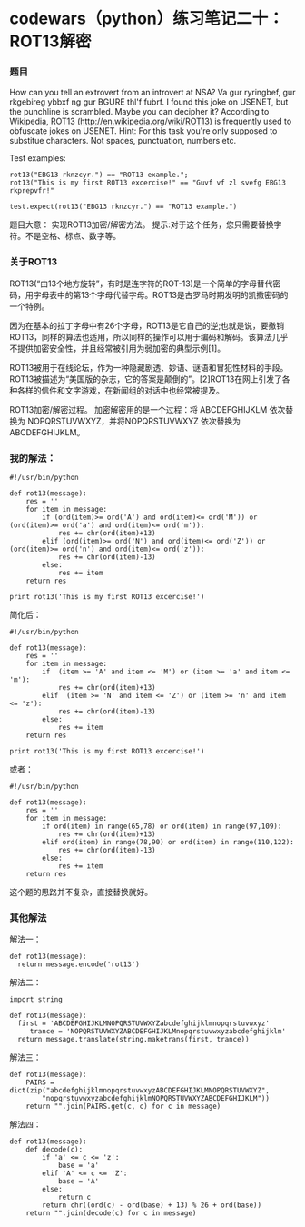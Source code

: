 # codewars（python）练习笔记二十：ROT13解密

### 题目
How can you tell an extrovert from an introvert at NSA? Va gur ryringbef, gur rkgebireg ybbxf ng gur BGURE thl'f fubrf.
I found this joke on USENET, but the punchline is scrambled. Maybe you can decipher it? According to Wikipedia, ROT13 (http://en.wikipedia.org/wiki/ROT13) is frequently used to obfuscate jokes on USENET.
Hint: For this task you're only supposed to substitue characters. Not spaces, punctuation, numbers etc. 

Test examples:
```
rot13("EBG13 rknzcyr.") == "ROT13 example.";
rot13("This is my first ROT13 excercise!" == "Guvf vf zl svefg EBG13 rkprepvfr!"
```
```
test.expect(rot13("EBG13 rknzcyr.") == "ROT13 example.")
```

题目大意：
实现ROT13加密/解密方法。
提示:对于这个任务，您只需要替换字符。不是空格、标点、数字等。

### 关于ROT13
ROT13(“由13个地方旋转”，有时是连字符的ROT-13)是一个简单的字母替代密码，用字母表中的第13个字母代替字母。ROT13是古罗马时期发明的凯撒密码的一个特例。

因为在基本的拉丁字母中有26个字母，ROT13是它自己的逆;也就是说，要撤销ROT13，同样的算法也适用，所以同样的操作可以用于编码和解码。该算法几乎不提供加密安全性，并且经常被引用为弱加密的典型示例[1]。

ROT13被用于在线论坛，作为一种隐藏剧透、妙语、谜语和冒犯性材料的手段。ROT13被描述为“美国版的杂志，它的答案是颠倒的”。[2]ROT13在网上引发了各种各样的信件和文字游戏，在新闻组的对话中也经常被提及。

ROT13加密/解密过程。
加密解密用的是一个过程：将 ABCDEFGHIJKLM 依次替换为 NOPQRSTUVWXYZ，并将NOPQRSTUVWXYZ 依次替换为 ABCDEFGHIJKLM。

### 我的解法：
```
#!/usr/bin/python

def rot13(message):
    res = ''
    for item in message:
        if (ord(item)>= ord('A') and ord(item)<= ord('M')) or (ord(item)>= ord('a') and ord(item)<= ord('m')):
            res += chr(ord(item)+13)
        elif (ord(item)>= ord('N') and ord(item)<= ord('Z')) or (ord(item)>= ord('n') and ord(item)<= ord('z')):
            res += chr(ord(item)-13)
        else:
            res += item
    return res
    
print rot13('This is my first ROT13 excercise!')
```

简化后：
```
#!/usr/bin/python

def rot13(message):
    res = ''
    for item in message:
        if  (item >= 'A' and item <= 'M') or (item >= 'a' and item <= 'm'):
            res += chr(ord(item)+13)
        elif  (item >= 'N' and item <= 'Z') or (item >= 'n' and item <= 'z'):
            res += chr(ord(item)-13)
        else:
            res += item
    return res
    
print rot13('This is my first ROT13 excercise!')
```

或者：
```
#!/usr/bin/python

def rot13(message):
    res = ''
    for item in message:
        if ord(item) in range(65,78) or ord(item) in range(97,109):
            res += chr(ord(item)+13)
        elif ord(item) in range(78,90) or ord(item) in range(110,122):
            res += chr(ord(item)-13)
        else:
            res += item
    return res
```

这个题的思路并不复杂，直接替换就好。

### 其他解法
解法一：
```
def rot13(message):
  return message.encode('rot13')

```

解法二：
```
import string

def rot13(message):
  first = 'ABCDEFGHIJKLMNOPQRSTUVWXYZabcdefghijklmnopqrstuvwxyz'
     trance = 'NOPQRSTUVWXYZABCDEFGHIJKLMnopqrstuvwxyzabcdefghijklm'
  return message.translate(string.maketrans(first, trance))  

```

解法三：
```
def rot13(message):
    PAIRS = dict(zip("abcdefghijklmnopqrstuvwxyzABCDEFGHIJKLMNOPQRSTUVWXYZ",
        "nopqrstuvwxyzabcdefghijklmNOPQRSTUVWXYZABCDEFGHIJKLM"))
    return "".join(PAIRS.get(c, c) for c in message)

```
解法四：
```
def rot13(message):
    def decode(c):
        if 'a' <= c <= 'z':
            base = 'a'
        elif 'A' <= c <= 'Z':
            base = 'A'
        else:
            return c
        return chr((ord(c) - ord(base) + 13) % 26 + ord(base))
    return "".join(decode(c) for c in message)
```


